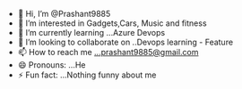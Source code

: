 - 👋 Hi, I’m @Prashant9885
- 👀 I’m interested in Gadgets,Cars, Music and fitness
- 🌱 I’m currently learning ...Azure Devops
- 💞️ I’m looking to collaborate on ..Devops learning - Feature
- 📫 How to reach me ...prashant9885@gmail.com  
- 😄 Pronouns: ...He
- ⚡ Fun fact: ...Nothing funny about me

<!---
Prashant9885/Prashant9885 is a ✨ special ✨ repository because its `README.md` (this file) appears on your GitHub profile.
You can click the Preview link to take a look at your changes.
--->
